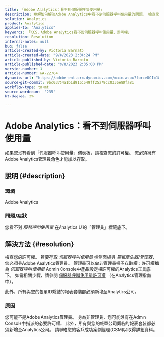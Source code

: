 ```yaml
---
title: 「Adobe Analytics：看不到伺服器呼叫使用量」
description: 瞭解如何解決Adobe Analytics中看不到伺服器呼叫使用量的問題。 檢查您的許可權。
solution: Analytics
product: Analytics
applies-to: "Analytics"
keywords: 「KCS、Adobe Analytics看不到伺服器呼叫使用量、許可權」
resolution: Resolution
internal-notes: null
bug: false
article-created-by: Victoria Barnato
article-created-date: "9/8/2023 2:34:24 PM"
article-published-by: Victoria Barnato
article-published-date: "9/8/2023 2:35:00 PM"
version-number: 3
article-number: KA-22784
dynamics-url: "https://adobe-ent.crm.dynamics.com/main.aspx?forceUCI=1&pagetype=entityrecord&etn=knowledgearticle&id=4532a7c9-544e-ee11-be6e-6045bd006c82"
source-git-commit: 9bc03754a1b1d915c549ff25a79cc0336e80fa81
workflow-type: tm+mt
source-wordcount: '235'
ht-degree: 3%

---
```


# Adobe Analytics：看不到伺服器呼叫使用量


如果您沒有看到「伺服器呼叫使用量」儀表板，請檢查您的許可權。 您必須擁有Adobe Analytics管理員角色才能加以存取。

## 說明 {#description}


### 環境

Adobe Analytics

### 問題/症狀

您看不到 *服務呼叫使用量* 在Analytics UI的「管理員」標籤底下。


## 解決方法 {#resolution}


檢查您的許可權。 若要存取 *伺服器呼叫使用量* 控制面板與 *警報產生器/管理器*，您必須是Adobe Analytics管理員。 管理員可以向非管理員授予存取權：許可權稱為 *伺服器呼叫使用量* Admin Console中產品設定檔許可權的Analytics工具底下。 如需相關步驟，請參閱 [伺服器呼叫使用量許可權](https://experienceleague.adobe.com/docs/analytics/admin/admin-tools/server-call-usage/overage-overview.html?lang=en#section_FCC58EB635954A32990D4E67B52B4369) （在Analytics管理指南中）。

此外，所有與您的帳單ID繫結的報表套裝都必須新增至Analytics公司。

### 原因

您可能不是Adobe Analytics管理員。 身為非管理員，您可能沒有在Admin Console中指派的必要許可權。 此外，所有與您的帳單公司繫結的報表套裝都必須新增至Analytics公司。 請聯絡您的客戶成功案例經理(CSM)以取得詳細資料。

